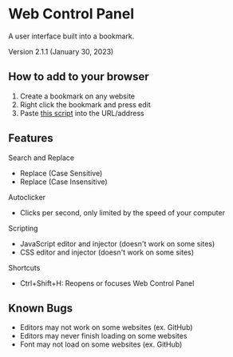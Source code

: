 # Web Control Panel
A user interface built into a bookmark.

Version 2.1.1 (January 30, 2023)

## How to add to your browser
1. Create a bookmark on any website
2. Right click the bookmark and press edit
3. Paste [this script](https://raw.githubusercontent.com/TrueSunGaming/web-control-panel/main/bookmark.js) into the URL/address

## Features

Search and Replace
* Replace (Case Sensitive)
* Replace (Case Insensitive)

Autoclicker
* Clicks per second, only limited by the speed of your computer

Scripting
* JavaScript editor and injector (doesn't work on some sites)
* CSS editor and injector (doesn't work on some sites)

Shortcuts
* Ctrl+Shift+H: Reopens or focuses Web Control Panel

## Known Bugs
* Editors may not work on some websites (ex. GitHub)
* Editors may never finish loading on some websites
* Font may not load on some websites (ex. GitHub)

